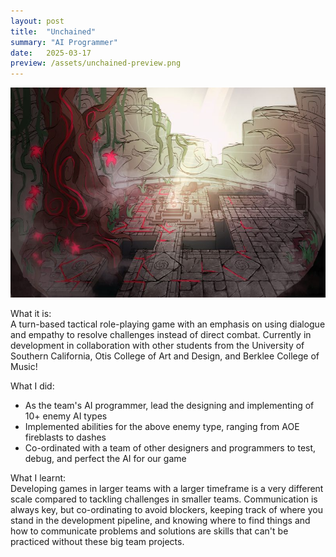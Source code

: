 ```yaml
---
layout: post
title:  "Unchained"
summary: "AI Programmer"
date:   2025-03-17
preview: /assets/unchained-preview.png
---
```


![Picture 1](/assets/unchained.jpg)

What it is:\
A turn-based tactical role-playing game with an emphasis on using dialogue and empathy to resolve challenges instead of direct combat. Currently in development in collaboration with other students from the University of Southern California, Otis College of Art and Design, and Berklee College of Music!

What I did:
* As the team's AI programmer, lead the designing and implementing of 10+ enemy AI types
* Implemented abilities for the above enemy type, ranging from AOE fireblasts to dashes
* Co-ordinated with a team of other designers and programmers to test, debug, and perfect the AI for our game

What I learnt:\
Developing games in larger teams with a larger timeframe is a very different scale compared to tackling challenges in smaller teams. Communication is always key, but co-ordinating to avoid blockers, keeping track of where you stand in the development pipeline, and knowing where to find things and how to communicate problems and solutions are skills that can't be practiced without these big team projects.
